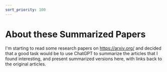 ```yaml
---
sort_priority: 100
---
```


# About these Summarized Papers

I'm starting to read some research papers on https://arxiv.org/ and decided that a good task would be to use ChatGPT to summarize the articles that I found interesting, and present summarized versions here, with links back to the original articles.

